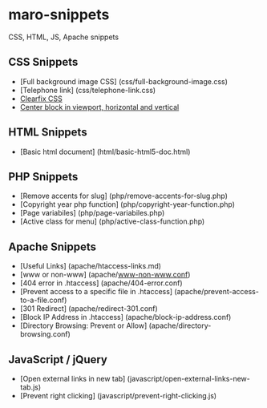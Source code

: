 # maro-snippets
CSS, HTML, JS, Apache snippets

## CSS Snippets

- [Full background image CSS] (css/full-background-image.css)
- [Telephone link] (css/telephone-link.css)
- [Clearfix CSS](css/clearfix.css)
- [Center block in viewport, horizontal and vertical](css/center-vertical-horizontal.css)


## HTML Snippets

- [Basic html document] (html/basic-html5-doc.html)

## PHP Snippets

- [Remove accents for slug] (php/remove-accents-for-slug.php)
- [Copyright year php function] (php/copyright-year-function.php)
- [Page variabiles] (php/page-variabiles.php)
- [Active class for menu] (php/active-class-function.php)

## Apache Snippets

- [Useful Links] (apache/htaccess-links.md)
- [www or non-www] (apache/www-non-www.conf)
- [404 error in .htaccess] (apache/404-error.conf)
- [Prevent access to a specific file in .htaccess] (apache/prevent-access-to-a-file.conf)
- [301 Redirect] (apache/redirect-301.conf)
- [Block IP Address in .htaccess] (apache/block-ip-address.conf)
- [Directory Browsing: Prevent or Allow] (apache/directory-browsing.conf)

## JavaScript / jQuery

- [Open external links in new tab] (javascript/open-external-links-new-tab.js)
- [Prevent right clicking] (javascript/prevent-right-clicking.js)